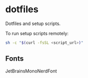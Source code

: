 # dotfiles

Dotfiles and setup scripts.

To run setup scripts remotely:

```bash
sh -c "$(curl -fsSL <script_url>)"
```

## Fonts

JetBrainsMonoNerdFont
